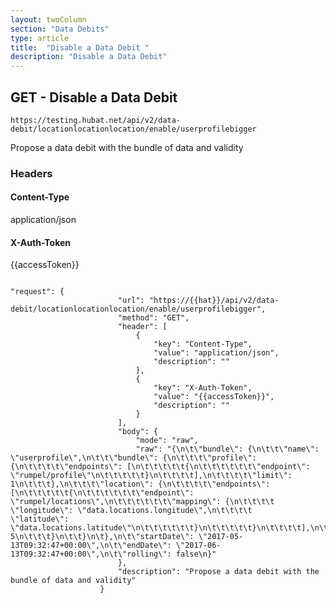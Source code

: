 ```yaml
---
layout: twoColumn
section: "Data Debits"
type: article
title:  "Disable a Data Debit "
description: "Disable a Data Debit"
---
```


## GET -  Disable a Data Debit 
   
`https://testing.hubat.net/api/v2/data-debit/locationlocationlocation/enable/userprofilebigger`

Propose a data debit with the bundle of data and validity

### Headers

#### Content-Type
application/json
#### X-Auth-Token
{{accessToken}}

```postman

"request": {
						"url": "https://{{hat}}/api/v2/data-debit/locationlocationlocation/enable/userprofilebigger",
						"method": "GET",
						"header": [
							{
								"key": "Content-Type",
								"value": "application/json",
								"description": ""
							},
							{
								"key": "X-Auth-Token",
								"value": "{{accessToken}}",
								"description": ""
							}
						],
						"body": {
							"mode": "raw",
							"raw": "{\n\t\"bundle\": {\n\t\t\"name\": \"userprofile\",\n\t\t\"bundle\": {\n\t\t\t\"profile\": {\n\t\t\t\t\"endpoints\": [\n\t\t\t\t\t{\n\t\t\t\t\t\t\"endpoint\": \"rumpel/profile\"\n\t\t\t\t\t}\n\t\t\t\t],\n\t\t\t\t\"limit\": 1\n\t\t\t},\n\t\t\t\"location\": {\n\t\t\t\t\"endpoints\": [\n\t\t\t\t\t{\n\t\t\t\t\t\t\"endpoint\": \"rumpel/locations\",\n\t\t\t\t\t\t\"mapping\": {\n\t\t\t\t            \"longitude\": \"data.locations.longitude\",\n\t\t\t\t            \"latitude\": \"data.locations.latitude\"\n\t\t\t\t\t\t}\n\t\t\t\t\t}\n\t\t\t\t],\n\t\t\t\t\"limit\": 5\n\t\t\t}\n\t\t}\n\t},\n\t\"startDate\": \"2017-05-13T09:32:47+00:00\",\n\t\"endDate\": \"2017-06-13T09:32:47+00:00\",\n\t\"rolling\": false\n}"
						},
						"description": "Propose a data debit with the bundle of data and validity"
					}

```
